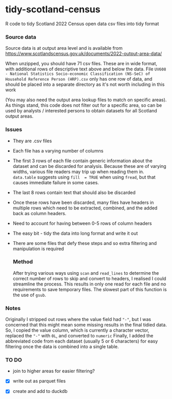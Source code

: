 # tidy-scotland-census
R code to tidy Scotland 2022 Census open data csv files into tidy format

### Source data 
Source data is at output area level and is available from https://www.scotlandscensus.gov.uk/documents/2022-output-area-data/

When unzipped, you should have 71 csv files. These are in wide format, with additional rows of descriptive text above and below the data.
File `UV608 - National Statistics Socio-economic Classification (NS-SeC) of Household Reference Person (HRP).csv` only has one row of data, and should be placed into a separate directory as it's not worth including in this work

(You may also need the output area lookup files to match on specific areas).
As things stand, this code does not filter out for a specific area, so can be used by analysts / interested persons to obtain datasets for all Scotland output areas.

### Issues
- They are .csv files
- Each file has a varying number of columns
- The first 3 rows of each file contain generic information about the dataset and can be discarded for analysis. Because these are of varying widths, various file readers may trip up when reading them in. `data.table` suggests using `fill  = TRUE` when using `fread`, but that causes immediate failure in some cases.
- The last 8 rows contain text that should also be discarded
- Once these rows have been discarded, many files have headers in multiple rows which need to be extracted, combined, and the added back as column headers.
- Need to account for having between 0-5 rows of column headers
- The easy bit -  tidy the data into long format and write it out
- There are some files that defy these steps and so extra filtering and manipulation is required

  ### Method
  After trying various ways using `scan` and `read_lines` to determine the correct number of rows to skip and convert to headers, I realised I could streamline the process.
  This results in only one read for each file and no requirements to save temporary files.
  The slowest part of this function is the use of `gsub`. 

### Notes
Originally I stripped out rows where the value field had `"-"`, but I was concerned that this might mean some missing results in the final tidied data.
So, I copied the value column, which is currently a character vector, replaced the `"-"` with `0L`, and converted to `numeric`
Finally, I added the abbreviated code from each dataset (usually 5 or 6 characters) for easy filtering once the data is combined into a single table. 

### TO DO
- join to higher areas for easier filtering?
- [x] write out as parquet files
- [x] create and add to duckdb 

